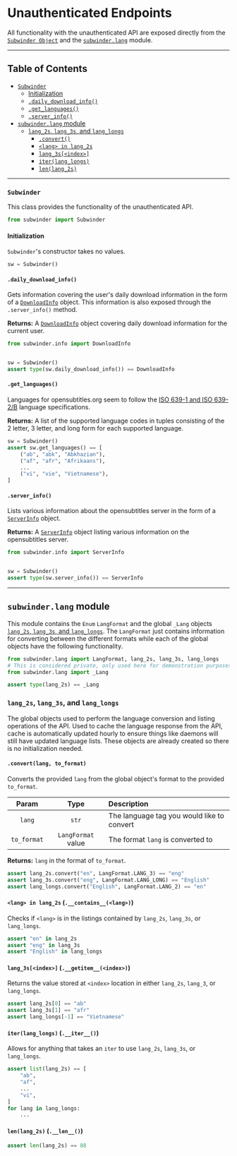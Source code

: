 # Unauthenticated Endpoints

All functionality with the unauthenticated API are exposed directly from the [`Subwinder Object`](#subwinderbase-module) and the [`subwinder.lang`](#subwinderlang-module) module.

---

## Table of Contents

* [`Subwinder`](#subwinder)
    * [Initialization](#initialization)
    * [`.daily_download_info()`](#daily_download_info)
    * [`.get_languages()`](#get_languages)
    * [`.server_info()`](#server_info)
* [`subwinder.lang` module](#subwinderlang-module)
    * [`lang_2s`, `lang_3s`, and `lang_longs`](#lang_2s-lang_3s-and-lang_longs)
        * [`.convert()`](#convertlang-to_format)
        * [`<lang> in lang_2s`](#lang-in-lang_2s-__contains__lang)
        * [`lang_3s[<index>]`](#lang_3sindex-__getitem__index)
        * [`iter(lang_longs)`](#iterlang_longs-__iter__)
        * [`len(lang_2s)`](#lenlang_2s-__len__)

---

### `Subwinder`

This class provides the functionality of the unauthenticated API.

```python
from subwinder import Subwinder
```

#### Initialization

 `Subwinder`'s constructor takes no values.

```python
sw = Subwinder()
```

#### `.daily_download_info()`

Gets information covering the user's daily download information in the form of a [`DownloadInfo`](Custom-Classes.md#downloadinfo) object. This information is also exposed through the `.server_info()` method.

**Returns:** A [`DownloadInfo`](Custom-Classes.md#downloadinfo) object covering daily download information for the current user.

```python
from subwinder.info import DownloadInfo


sw = Subwinder()
assert type(sw.daily_download_info()) == DownloadInfo
```

#### `.get_languages()`

Languages for opensubtitles.org seem to follow the [ISO 639-1 and ISO 639-2/B](https://en.wikipedia.org/wiki/List_of_ISO_639-1_codes) language specifications.

**Returns:** A list of the supported language codes in tuples consisting of the 2 letter, 3 letter, and long form for each supported language.

```python
sw = Subwinder()
assert sw.get_languages() == [
    ("ab", "abk", "Abkhazian"),
    ("af", "afr", "Afrikaans"),
    ...
    ("vi", "vie", "Vietnamese"),
]
```

#### `.server_info()`

Lists various information about the opensubtitles server in the form of a [`ServerInfo`](Custom-Classes.md#serverinfo) object.

**Returns:** A [`ServerInfo`](Custom-Classes.md#serverinfo) object listing various information on the opensubtitles server.

```python
from subwinder.info import ServerInfo


sw = Subwinder()
assert type(sw.server_info()) == ServerInfo
```

---

## `subwinder.lang` module

This module contains the `Enum` `LangFormat` and the global `_Lang` objects [`lang_2s`, `lang_3s`, and `lang_longs`](#lang_2s-lang_3s-and-lang_longs). The `LangFormat` just contains information for converting between the different formats while each of the global objects have the following functionality.

```python
from subwinder.lang import LangFormat, lang_2s, lang_3s, lang_longs
# This is considered private, only used here for demonstration purposes
from subwinder.lang import _Lang

assert type(lang_2s) == _Lang
```

### `lang_2s`, `lang_3s`, and `lang_longs`

The global objects used to perform the language conversion and listing operations of the API. Used to cache the language response from the API, cache is automatically updated hourly to ensure things like daemons will still have updated language lists. These objects are already created so there is no initialization needed.

#### `.convert(lang, to_format)`

Converts the provided `lang` from the global object's format to the provided `to_format`.

| Param | Type | Description |
| :---: | :---: | :--- |
| `lang` | `str` | The language tag you would like to convert |
| `to_format` | `LangFormat` value | The format `lang` is converted to |

**Returns:** `lang` in the format of `to_format`.

```python
assert lang_2s.convert("en", LangFormat.LANG_3) == "eng"
assert lang_3s.convert("eng", LangFormat.LANG_LONG) == "English"
assert lang_longs.convert("English", LangFormat.LANG_2) == "en"
```

#### `<lang> in lang_2s` (`.__contains__(<lang>)`)

Checks if `<lang>` is in the listings contained by `lang_2s`, `lang_3s`, or `lang_longs`.

```python
assert "en" in lang_2s
assert "eng" in lang_3s
assert "English" in lang_longs
```

#### `lang_3s[<index>]` (`.__getitem__(<index>)`)

Returns the value stored at `<index>` location in either `lang_2s`, `lang_3`, or `lang_longs`.

```python
assert lang_2s[0] == "ab"
assert lang_3s[1] == "afr"
assert lang_longs[-1] == "Vietnamese"
```

#### `iter(lang_longs)` (`.__iter__()`)

Allows for anything that takes an `iter` to use `lang_2s`, `lang_3s`, or `lang_longs`.

```python
assert list(lang_2s) == [
    "ab",
    "af",
    ...
    "vi",
]
for lang in lang_longs:
    ...
```

#### `len(lang_2s)` (`.__len__()`)

```python
assert len(lang_2s) == 88
```
